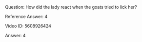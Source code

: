 Question: How did the lady react when the goats tried to lick her?

Reference Answer: 4

Video ID: 5608926424

Answer: 4

